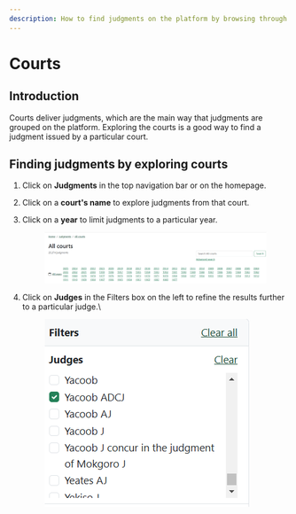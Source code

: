 ```yaml
---
description: How to find judgments on the platform by browsing through courts.
---
```


# Courts

## Introduction

Courts deliver judgments, which are the main way that judgments are grouped on the platform. Exploring the courts is a good way to find a judgment issued by a particular court.

## Finding judgments by exploring courts

1. Click on **Judgments** in the top navigation bar or on the homepage.
2. Click on a **court's name** to explore judgments from that court.
3.  Click on a **year** to limit judgments to a particular year.

    <figure><img src="../.gitbook/assets/lawlibrary--year court.png" alt=""><figcaption></figcaption></figure>
4.  Click on **Judges** in the Filters box on the left to refine the results further to a particular judge.\


    <div align="left"><figure><img src="../.gitbook/assets/lawlibrary--judges.png" alt=""><figcaption></figcaption></figure></div>